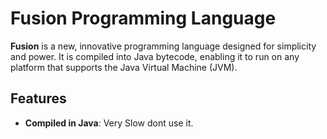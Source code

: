 # Fusion Programming Language

**Fusion** is a new, innovative programming language designed for simplicity and power. It is compiled into Java bytecode, enabling it to run on any platform that supports the Java Virtual Machine (JVM).

## Features

- **Compiled in Java**: Very Slow dont use it.
